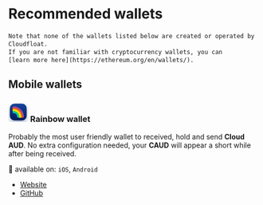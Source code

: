 # Recommended wallets

```{note}
Note that none of the wallets listed below are created or operated by Cloudfloat.
If you are not familiar with cryptocurrency wallets, you can
[learn more here](https://ethereum.org/en/wallets/).
```

## Mobile wallets

### ![Rainbow wallet](../_static/wallets/rainbow.png) Rainbow wallet

Probably the most user friendly wallet to received, hold and send **Cloud AUD**. No
extra configuration needed, your **CAUD** will appear a short while after being
received.

📲 available on: `iOS`, `Android`

- [Website](https://rainbow.me)
- [GitHub](https://github.com/rainbow-me/rainbow)
